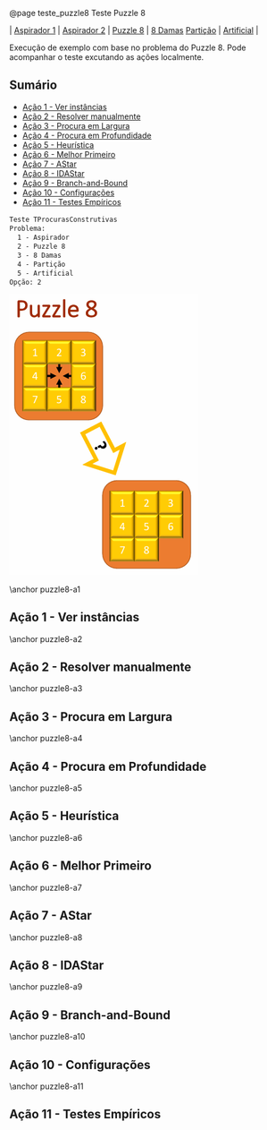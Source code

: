 @page teste_puzzle8 Teste Puzzle 8

| [Aspirador 1](teste_aspirador1.html) | [Aspirador 2](teste_aspirador2.html) | [Puzzle 8](teste_puzzle8.html) | [8 Damas](teste_8damas.html) [Partição](teste_particao.html) | [Artificial](teste_artificial.html) |


Execução de exemplo com base no problema do Puzzle 8. Pode acompanhar o teste excutando as ações localmente.

## Sumário

- [Ação 1 - Ver instâncias](#puzzle8-a1)
- [Ação 2 - Resolver manualmente](#puzzle8-a2)
- [Ação 3 - Procura em Largura](#puzzle8-a3)
- [Ação 4 - Procura em Profundidade](#puzzle8-a4)
- [Ação 5 - Heurística](#puzzle8-a5)
- [Ação 6 - Melhor Primeiro](#puzzle8-a6)
- [Ação 7 - AStar](#puzzle8-a7)
- [Ação 8 - IDAStar](#puzzle8-a8)
- [Ação 9 - Branch-and-Bound](#puzzle8-a9)
- [Ação 10 - Configurações](#puzzle8-a10)
- [Ação 11 - Testes Empíricos](#puzzle8-a11)


```entrada
Teste TProcurasConstrutivas
Problema:
  1 - Aspirador
  2 - Puzzle 8
  3 - 8 Damas
  4 - Partição
  5 - Artificial
Opção: 2
```

![Puzzle 8 - movimentar uma das peças para o espaço vazio](docs/images/puzzle8.png)



\anchor puzzle8-a1
## Ação 1 - Ver instâncias

\anchor puzzle8-a2
## Ação 2 - Resolver manualmente

\anchor puzzle8-a3
## Ação 3 - Procura em Largura

\anchor puzzle8-a4
## Ação 4 - Procura em Profundidade

\anchor puzzle8-a5
## Ação 5 - Heurística

\anchor puzzle8-a6
## Ação 6 - Melhor Primeiro

\anchor puzzle8-a7
## Ação 7 - AStar

\anchor puzzle8-a8
## Ação 8 - IDAStar

\anchor puzzle8-a9
## Ação 9 - Branch-and-Bound

\anchor puzzle8-a10
## Ação 10 - Configurações

\anchor puzzle8-a11
## Ação 11 - Testes Empíricos

